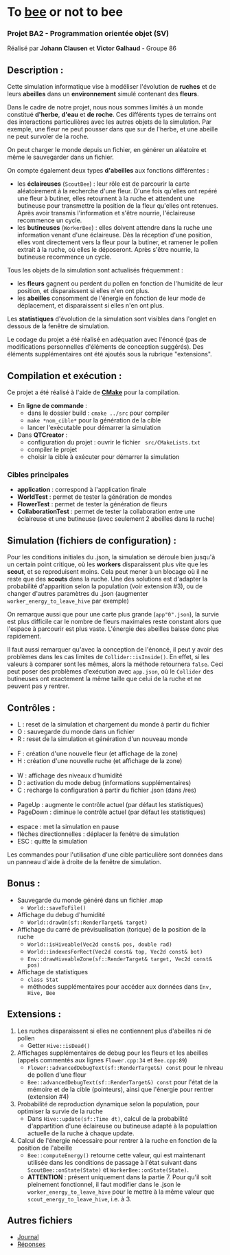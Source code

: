 # To [bee](https://media.istockphoto.com/vectors/honey-bee-isolated-on-white-vector-id1141216018?k=20&m=1141216018&s=612x612&w=0&h=kVyne-5M4x-fvo1cw1mOYrrit-VfDbXcWSvm2pMezYU=) or not to bee
### Projet BA2 - Programmation orientée objet (SV)
Réalisé par **Johann Clausen** et **Victor Galhaud** - Groupe 86

## Description :

Cette simulation informatique vise à modéliser l'évolution de **ruches** et de leurs **abeilles** dans un **environnement** simulé contenant des **fleurs**. 

Dans le cadre de notre projet, nous nous sommes limités à un monde constitué **d'herbe**, **d'eau** et **de roche**. Ces différents types de terrains ont des interactions particulières avec les autres objets de la simulation. Par exemple, une fleur ne peut pousser dans que sur de l'herbe, et une abeille ne peut survoler de la roche.

On peut charger le monde depuis un fichier, en générer un aléatoire et même le sauvegarder dans un fichier.

On compte également deux types **d'abeilles** aux fonctions différentes :

- les **éclaireuses** (`ScoutBee`) : leur rôle est de parcourir la carte aléatoirement à la recherche d'une fleur. D'une fois qu'elles ont repéré une fleur à butiner, elles retournent à la ruche et attendent une butineuse pour transmettre la position de la fleur qu'elles ont retenues. Après avoir transmis l'information et s'être nourrie, l'éclaireuse recommence un cycle.
- les **butineuses** (`WorkerBee`) : elles doivent attendre dans la ruche une information venant d'une éclaireuse. Dès la réception d'une position, elles vont directement vers la fleur pour la butiner, et ramener le pollen extrait à la ruche, où elles le déposeront. Après s'être nourrie, la butineuse recommence un cycle.

Tous les objets de la simulation sont actualisés fréquemment :

- les **fleurs** gagnent ou perdent du pollen en fonction de l'humidité de leur position, et disparaissent si elles n'en ont plus.
- les **abeilles** consomment de l'énergie en fonction de leur mode de déplacement, et disparaissent si elles n'en ont plus.

Les **statistiques** d'évolution de la simulation sont visibles dans l'onglet en dessous de la fenêtre de simulation.

Le codage du projet a été réalisé en adéquation avec l'énoncé (pas de modifications personnelles d'éléments de conception suggérés). Des éléments supplémentaires ont été ajoutés sous la rubrique "extensions".

## Compilation et exécution :
Ce projet a été réalisé à l'aide de [**CMake**](https://cmake.org/) pour la compilation. 

- En **ligne de commande** : 
	- dans le dossier build : `cmake ../src` pour compiler
	- `make *nom_cible*` pour la génération de la cible
	- lancer l'exécutable pour démarrer la simulation
- Dans **QTCreator** : 
	-  configuration du projet : ouvrir le fichier ` src/CMakeLists.txt`
	-  compiler le projet
	-  choisir la cible à exécuter pour démarrer la simulation

### Cibles principales
- **application** : correspond à l'application finale
- **WorldTest** : permet de tester la génération de mondes
- **FlowerTest** : permet de tester la génération de fleurs
- **CollaborationTest** : permet de tester la collaboration entre une éclaireuse et une butineuse (avec seulement 2 abeilles dans la ruche)

## Simulation (fichiers de configuration) :
Pour les conditions initiales du .json, la simulation se déroule bien jusqu'à un certain point critique, où les **workers** disparaissent plus vite que les **scout**, et se reproduisent moins. Cela peut mener à un blocage où il ne reste que des **scouts** dans la ruche. Une des solutions est d'adapter la probabilité d'apparition selon la population (voir extension #3), ou de changer d'autres paramètres du .json (augmenter `worker_energy_to_leave_hive` par exemple)

On remarque aussi que pour une carte plus grande (`app"0".json`), la survie est plus difficile car le nombre de fleurs maximales reste constant alors que l'espace à parcourir est plus vaste. L'énergie des abeilles baisse donc plus rapidement.

Il faut aussi remarquer qu'avec la conception de l'énoncé, il peut y avoir des problèmes dans les cas limites de `Collider::isInside()`. En effet, si les valeurs à comparer sont les mêmes, alors la méthode retournera `false`. Ceci peut poser des problèmes d'exécution avec `app.json`, où le `Collider` des butineuses ont exactement la même taille que celui de la ruche et ne peuvent pas y rentrer.

## Contrôles :
- L : reset de la simulation et chargement du monde à partir du fichier
- O : sauvegarde du monde dans un fichier
- R : reset de la simulation et génération d'un nouveau monde <br> <br>
- F : création d'une nouvelle fleur (et affichage de la zone)
- H : création d'une nouvelle ruche (et affichage de la zone) <br> <br>
- W : affichage des niveaux d'humidité
- D : activation du mode debug (informations supplémentaires)
- C : recharge la configuration à partir du fichier .json (dans /res) <br> <br>
- PageUp : augmente le contrôle actuel (par défaut les statistiques)
- PageDown : diminue le contrôle actuel (par défaut les statistiques) <br> <br>
- espace : met la simulation en pause
- flèches directionnelles : déplacer la fenêtre de simulation
- ESC : quitte la simulation

Les commandes pour l'utilisation d'une cible particulière sont données dans un panneau d'aide à droite de la fenêtre de simulation.

## Bonus :
- Sauvegarde du monde généré dans un fichier .map
	- `World::saveToFile()` 
- Affichage du debug d'humidité
	- `World::drawOn(sf::RenderTarget& target)`
- Affichage du carré de prévisualisation (torique) de la position de la ruche 
	- `World::isHiveable(Vec2d const& pos, double rad)`
	- `World::indexesForRect(Vec2d const& top, Vec2d const& bot)`
	- `Env::drawHiveableZone(sf::RenderTarget& target, Vec2d const& pos)`
- Affichage de statistiques
	- `class Stat`
	- méthodes supplémentaires pour accéder aux données dans `Env, Hive, Bee `

## Extensions :
1. Les ruches disparaissent si elles ne contiennent plus d'abeilles ni de pollen 
	- Getter `Hive::isDead()`
2. Affichages supplémentaires de debug pour les fleurs et les abeilles (appels commentés aux lignes `Flower.cpp:34` et `Bee.cpp:89`)
	- `Flower::advancedDebugText(sf::RenderTarget&) const` pour le niveau de pollen d'une fleur
	- `Bee::advancedDebugText(sf::RenderTarget&) const` pour l'état de la mémoire et de la cible (pointeurs), ainsi que l'énergie pour rentrer (extension #4)
3. Probabilité de reproduction dynamique selon la population, pour optimiser la survie de la ruche
	-  Dans `Hive::update(sf::Time dt)`, calcul de la probabilité d'appartition d'une éclaireuse ou butineuse adapté à la populattion actuelle de la ruche à chaque update.
4. Calcul de l'énergie nécessaire pour rentrer à la ruche en fonction de la position de l'abeille
	- `Bee::computeEnergy()` retourne cette valeur, qui est maintenant utilisée dans les conditions de passage à l'état suivant dans `ScoutBee::onState(State)` et `WorkerBee::onState(State)`.
	- **ATTENTION** : présent uniquement dans la partie 7. Pour qu'il soit pleinement fonctionnel, il faut modifier dans le .json le `worker_energy_to_leave_hive` pour le mettre à la même valeur que `scout_energy_to_leave_hive`, i.e. à 3.

## Autres fichiers
- [Journal](JOURNAL-86.md)
- [Réponses](REPONSES.md)





